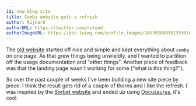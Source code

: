 ```yaml
---
id: new-blog-site
title: Comby website gets a refresh
author: Rijnard
authorURL: https://twitter.com/rvtond
authorImageURL: https://pbs.twimg.com/profile_images/1453928889013596163/PHv3cB1g_400x400.jpg
---
```


The [old website](https://old.comby.dev) started off nice and simple and kept everything about
`comby` on one page. As that grew things being unwieldly, and I wanted to
partition off the usage documentation and "other things". Another piece of
feedback was that the landing page wasn't working for some ("what is this
thing?").

So over the past couple of weeks I've been building a new site piece by piece. I
think the result gets rid of a couple of thorns and I like the refresh. I was
inspired by the [Sorbet website](https://sorbet.org/) and ended up using
[Docusaurus](https://docusaurus.io/), it's cool.
